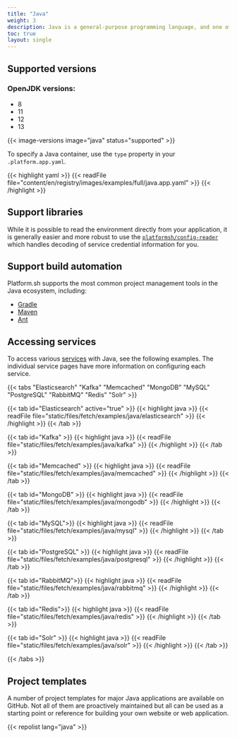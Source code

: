```yaml
---
title: "Java"
weight: 3
description: Java is a general-purpose programming language, and one of the most popular in the world today. Platform.sh supports Java runtimes that can be used with build management tools such as Gradle, Maven, and Ant.
toc: true
layout: single
---
```


## Supported versions

### OpenJDK versions:

* 8
* 11
* 12
* 13

{{< image-versions image="java" status="supported" >}}

To specify a Java container, use the `type` property in your `.platform.app.yaml`.

{{< highlight yaml >}}
{{< readFile file="content/en/registry/images/examples/full/java.app.yaml" >}}
{{< /highlight >}}

## Support libraries

While it is possible to read the environment directly from your application, it is generally easier and more robust to use the [`platformsh/config-reader`](https://github.com/platformsh/config-reader-java) which handles decoding of service credential information for you.

## Support build automation

Platform.sh supports the most common project management tools in the Java ecosystem, including:

* [Gradle](https://gradle.org/)
* [Maven](https://maven.apache.org/)
* [Ant](https://ant.apache.org/)


## Accessing services

To access various [services](/configuration/services.html) with Java, see the following examples.  The individual service pages have more information on configuring each service.

{{< tabs "Elasticsearch" "Kafka" "Memcached" "MongoDB" "MySQL" "PostgreSQL" "RabbitMQ" "Redis" "Solr" >}}

{{< tab id="Elasticsearch" active="true" >}}
{{< highlight java >}}
{{< readFile file="static/files/fetch/examples/java/elasticsearch" >}}
{{< /highlight >}}
{{< /tab >}}

{{< tab id="Kafka" >}}
{{< highlight java >}}
{{< readFile file="static/files/fetch/examples/java/kafka" >}}
{{< /highlight >}}
{{< /tab >}}

{{< tab id="Memcached" >}}
{{< highlight java >}}
{{< readFile file="static/files/fetch/examples/java/memcached" >}}
{{< /highlight >}}
{{< /tab >}}

{{< tab id="MongoDB" >}}
{{< highlight java >}}
{{< readFile file="static/files/fetch/examples/java/mongodb" >}}
{{< /highlight >}}
{{< /tab >}}

{{< tab id="MySQL">}}
{{< highlight java >}}
{{< readFile file="static/files/fetch/examples/java/mysql" >}}
{{< /highlight >}}
{{< /tab >}}

{{< tab id="PostgreSQL" >}}
{{< highlight java >}}
{{< readFile file="static/files/fetch/examples/java/postgresql" >}}
{{< /highlight >}}
{{< /tab >}}

{{< tab id="RabbitMQ">}}
{{< highlight java >}}
{{< readFile file="static/files/fetch/examples/java/rabbitmq" >}}
{{< /highlight >}}
{{< /tab >}}

{{< tab id="Redis">}}
{{< highlight java >}}
{{< readFile file="static/files/fetch/examples/java/redis" >}}
{{< /highlight >}}
{{< /tab >}}

{{< tab id="Solr" >}}
{{< highlight java >}}
{{< readFile file="static/files/fetch/examples/java/solr" >}}
{{< /highlight >}}
{{< /tab >}}

{{< /tabs >}}

## Project templates

A number of project templates for major Java applications are available on GitHub. Not all of them are proactively maintained but all can be used as a starting point or reference for building your own website or web application.

{{< repolist lang="java" >}}
